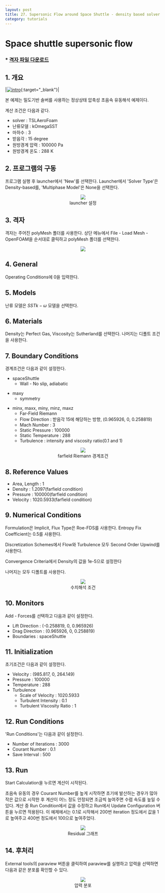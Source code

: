 ```yaml
---
layout: post
title: 27. Supersonic Flow around Space Shuttle - density based solver
category: tutorials
---
```


# Space shuttle supersonic flow

### * [격자 파일 다운로드](https://drive.google.com/file/d/12oc-gY76vct8fNCBbF4dNbAVqmuVCNVP/view?usp=sharing)

## 1. 개요

|[![intro](https://github.com/nextfoam/baram-pages/raw/main/screenshots/ss/ss-mesh.png)](https://github.com/nextfoam/baram-pages/raw/main/screenshots/ss/ss-mesh.png){:target="_blank"}|


본 예제는 밀도기반 솔버를 사용하는 정상상태 압축성 초음속 유동해석 예제이다.

계산 조건은 다음과 같다.

+ solver : TSLAeroFoam
+ 난류모델 : kOmegaSST
+ 마하수 : 3
+ 받음각 : 15 degree
+ 원방경계 압력 : 100000 Pa
+ 원방경계 온도 : 288 K

## 2. 프로그램의 구동

프로그램 실행 후 launcher에서 'New'를 선택한다. Launcher에서 'Solver Type'은 Density-based를, 'Multiphase Model'은 None을 선택한다.

<p align='center'>
   <img src="https://github.com/nextfoam/baram-pages/raw/main/screenshots/RAE2822/launcher-densityBased.png"> 
    <br> launcher 설정
</p>

## 3. 격자

격자는 주어진 polyMesh 폴더를 사용한다. 상단 메뉴에서 File - Load Mesh - OpenFOAM을 순서대로 클릭하고 polyMesh 폴더를 선택한다. <br>

<p align='center'>
    <img src="https://github.com/nextfoam/baram-pages/raw/main/screenshots/mixingPipe/1.2.png"><br>
</p>


## 4. General

Operating Conditions에 0을 입력한다. 

## 5. Models

난류 모델은 $SST k - \omega$ 모델을 선택한다.

## 6. Materials

Density는 Perfect Gas, Viscosity는 Sutherland를 선택한다. 나머지는 디폴트 조건을 사용한다.
<br>

## 7. Boundary Conditions

경계조건은 다음과 같이 설정한다.

* spaceShuttle
  + Wall - No slip, adiabatic 

+ maxy 
  + symmetry
  
* minx, maxx, miny, minz, maxz
  + Far-Field Riemann 
  + Flow Direction : 받음각 15에 해당하는 방향, (0.965926, 0, 0.258819) 
  + Mach Number : 3
  + Static Pressure : 100000
  + Static Temperature : 288  
  + Turbulence : intensity and viscosity ratio(0.1 and 1)
  
<p align='center'>
    <img src="https://github.com/nextfoam/baram-pages/raw/main/screenshots/ss/ss-farfield.png"> 
    <br> farfield Riemann 경계조건
</p>

  
## 8. Reference Values

+ Area, Length : 1
+ Density : 1.2097(farfield condition)
+ Pressure : 100000(farfield condition)
+ Velocity : 1020.5933(farfield condition)


## 9. Numerical Conditions

Formulation은 Implicit, Flux Type은 Roe-FDS를 사용한다. Entropy Fix Coefficient는 0.5를 사용한다. 

Discretization Schemes에서 Flow와 Turbulence 모두 Second Order Upwind를 사용한다.

Convergence Criteria에서 Density의 값을 1e-5으로 설정한다

나머지는 모두 디폴트를 사용한다.

<p align='center'>
    <img src="https://github.com/nextfoam/baram-pages/raw/main/screenshots/RAE2822/rae-nume.png"> 
    <br> 수치해석 조건
</p>

## 10. Monitors

Add - Forces를 선택하고 다음과 같이 설정한다.

+ Lift Direction : (-0.258819, 0, 0.965926)
+ Drag Direction : (0.965926, 0, 0.258819)
+ Boundaries : spaceShuttle


## 11. Initialization

초기조건은 다음과 같이 설정한다.

+ Velocity : (985.817, 0, 264.149)
+ Pressure : 100000
+ Temperature : 288
+ Turbulence
  + Scale of Velocity : 1020.5933
  + Turbulent Intensity : 0.1
  + Turbulent Viscosity Ratio : 1 


## 12. Run Conditions

'Run Conditions'는 다음과 같이 설정한다.

+ Number of Iterations : 3000
+ Courant Number : 0.1
+ Save Interval : 500

## 13. Run

Start Calculation을 누르면 계산이 시작된다.

초음속 유동의 경우 Courant Number를 높게 시작하면 초기에 발산하는 경우가 많아 작은 값으로 시작한 후 계산이 어느 정도 안정되면 조금씩 높여주면 수렴 속도를 높일 수 있다. 계산 중 Run Condition에서 값을 수정하고 Run에서 Update Configuration 버튼을 누르면 적용된다. 이 예제에서는 0.1로 시작해서 200번 iteration 정도에서 값을 1로 높여주고 400번 정도에서 100으로 높여주었다.

<p align='center'>
    <img src="https://github.com/nextfoam/baram-pages/raw/main/screenshots/ss/ss-run.png"> 
    <br> Residual 그래프
</p>



## 14. 후처리

External tools의 paraview 버튼을 클릭하여 paraview를 실행하고 압력을 선택하면 다음과 같은 분포를 확인할 수 있다.

<p align='center'>
    <img src="https://github.com/nextfoam/baram-pages/raw/main/screenshots/ss/ss-paraview.png"> 
    <br> 압력 분포
</p>


